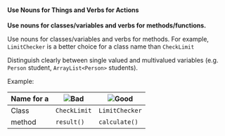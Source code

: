 <link rel="stylesheet" href="{{baseUrl}}/css/textbook.css">

<div class="website-content">

<div id="title">

#### Use Nouns for Things and Verbs for Actions

</div>

<div id="body">

**Use nouns for classes/variables and verbs for methods/functions.**

Use nouns for classes/variables and verbs for methods.
For example, `LimitChecker` is a better choice for a class name than `CheckLimit`

Distinguish clearly between single valued and multivalued variables (e.g. `Person` student, `ArrayList<Person>` students).

<tip-box>

Example:

Name for a | ![][Bad]        | ![][Good]
-----------|-----------------|----------------
Class      |`CheckLimit`     | `LimitChecker`           
method     |`result()`       | `calculate()`  

</tip-box>

[Bad]: ../../../images/Bad.png "Bad"
[Good]: ../../../images/Good.png "Good"

</div>

</div>
